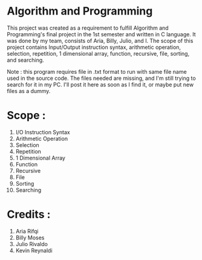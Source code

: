 # Algorithm and Programming

This project was created as a requirement to fulfill Algorithm and Programming's final project in the 1st semester and written in C language. It was done by my team, consists of Aria, Billy, Julio, and I. The scope of this project contains Input/Output instruction syntax, arithmetic operation, selection, repetition, 1 dimensional array, function, recursive, file, sorting, and searching.

Note : this program requires file in .txt format to run with same file name used in the source code. The files needed are missing, and I'm still trying to search for it in my PC. I'll post it here as soon as I find it, or maybe put new files as a dummy.

# Scope :
1. I/O Instruction Syntax
2. Arithmetic Operation
3. Selection
4. Repetition
5. 1 Dimensional Array
6. Function
7. Recursive
8. File
9. Sorting
10. Searching

# Credits :
1. Aria Rifqi
2. Billy Moses
3. Julio Rivaldo
4. Kevin Reynaldi
